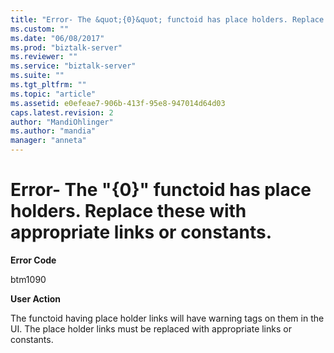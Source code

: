 ```yaml
---
title: "Error- The &quot;{0}&quot; functoid has place holders. Replace these with appropriate links or constants. | Microsoft Docs"
ms.custom: ""
ms.date: "06/08/2017"
ms.prod: "biztalk-server"
ms.reviewer: ""
ms.service: "biztalk-server"
ms.suite: ""
ms.tgt_pltfrm: ""
ms.topic: "article"
ms.assetid: e0efeae7-906b-413f-95e8-947014d64d03
caps.latest.revision: 2
author: "MandiOhlinger"
ms.author: "mandia"
manager: "anneta"
---
```

# Error- The &quot;{0}&quot; functoid has place holders. Replace these with appropriate links or constants.
**Error Code**  
  
 btm1090  
  
 **User Action**  
  
 The functoid having place holder links will have warning tags on them in the UI. The place holder links must be replaced with appropriate links or constants.
